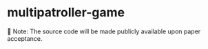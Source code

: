 # multipatroller-game
🚧 Note: The source code will be made publicly available upon paper acceptance.
